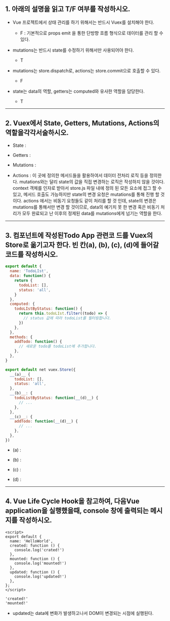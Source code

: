## 1. 아래의 설명을 읽고 T/F 여부를 작성하시오.



- Vue 프로젝트에서 상태 관리를 하기 위해서는 반드시 Vuex를 설치해야 한다.

  - F : 기본적으로 props emit 을 통한 단방향 흐름 형식으로 데이터를 관리 할 수 있다.

- mutations는 반드시 state를 수정하기 위해서만 사용되어야 한다.

  - T

- mutations는 store.dispatch로, actions는 store.commit으로 호출할 수 있다.

  - F

- state는 data의 역할, getters는 computed와 유사한 역할을 담당한다.

  - T


---------
## 2. Vuex에서 State, Getters, Mutations, Actions의역할을각각서술하시오.


  - State : 

  - Getters : 

  - Mutations : 

  - Actions : 이 곳에 정의한 메서드들을 활용하여서 데이터 전처리 로직 등을 정의한다.
              mutations와는 달리 state의 값을 직접 변경하는 로직은 작성하지 않을 것이다.
              context 객체를 인자로 받아서 store.js 파일 내에 정의 된 모든 요소에 접그 할 수 있고, 메서드 호출도 가능하지만 state의 변경 요청은 mutations를 통해 진행 할 것 이다.
              actions 에서는 비동기 요청들도 같이 처리를 할 것 인데, state의 변경은 mutations를 통해서만 변경 할 것이므로, data의 예기치 못 한 변경 혹은 비동기 처리가 모두 완료되고 난 이후의 정제된 data를 mutations에게 넘기는 역할을 한다.


---------
## 3. 컴포넌트에 작성된Todo App 관련코 드를 Vuex의 Store로 옮기고자 한다. 빈 칸(a), (b), (c), (d)에 들어갈 코드를 작성하시오.



```javascript
export default {
  name: 'TodoLIst',
  data: function() {
    return {
      todoList: [],
      status: 'all',
    }
  },
  computed: {
    todoLIstByStatus: function() {
      return this.todoLIst.filter((todo) => {
        // status 값에 따라 todoList를 필터링합니다.
      })
    },
  },
  methods: {
    addTodo: function() {
      // 새로운 todo를 todoList에 추가합니다.
    },
  },
}
```
```javascript
export default net vuex.Store({
  __(a)__ {
    todoList: [],
    status: 'all',
  },
  __(b)__: {
    todoListByStatus: function(__(d)__) {
      // ...
    },
  },
  __(c)__: {
    addTodo: function(__(d)__) {
      // ...
    },
  },
})
```


- (a) : 

- (b) : 

- (c) : 

- (d) : 

---------
## 4. Vue Life Cycle Hook을 참고하여, 다음Vue application을 실행했을때, console 창에 출력되는 메시지를 작성하시오.


```vue
<script>
export default {
  name: 'HelloWorld',
  created: function () {
    console.log('crated!')
  },
  mounted: function () {
    console.log('mounted!')
  },
  updated: function () {
    console.log('updated!')
  },
};
</script>
```

```
'created!'
'mounted!'
```

- updated는 data에 변화가 발생하고나서 DOM이 변경되는 시점에 실행된다.
